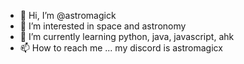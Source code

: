 - 👋 Hi, I’m @astromagick
- 👀 I’m interested in space and astronomy
- 🌱 I’m currently learning python, java, javascript, ahk
- 📫 How to reach me ... my discord is astromagicx

<!---
astromagick/astromagick is a ✨ special ✨ repository because its `README.md` (this file) appears on your GitHub profile.
You can click the Preview link to take a look at your changes.
--->
